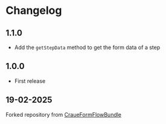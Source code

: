 # Changelog

## 1.1.0

- Add the `getStepData` method to get the form data of a step

## 1.0.0

- First release

## 19-02-2025

Forked repository from [CraueFormFlowBundle](https://github.com/craue/CraueFormFlowBundle)
